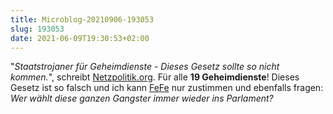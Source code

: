 ```yaml
---
title: Microblog-20210906-193053
slug: 193053
date: 2021-06-09T19:30:53+02:00
---
```


"_Staatstrojaner für Geheimdienste - Dieses Gesetz sollte so nicht kommen._", schreibt [Netzpolitik.org](https://netzpolitik.org/2021/staatstrojaner-fuer-geheimdienste-dieses-gesetz-sollte-nicht-kommen/). Für alle **19 Geheimdienste**! Dieses Gesetz ist so falsch und ich kann [FeFe](https://blog.fefe.de/?ts=9e41267e) nur zustimmen und ebenfalls fragen: _Wer wählt diese ganzen Gangster immer wieder ins Parlament?_
